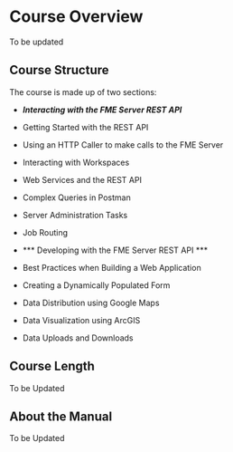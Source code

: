 # Course Overview #

To be updated

## Course Structure ##

The course is made up of two sections:

- ***Interacting with the FME Server REST API***

 - Getting Started with the REST API

 - Using an HTTP Caller to make calls to the FME Server

 - Interacting with Workspaces

 - Web Services and the REST API

 - Complex Queries in Postman

 - Server Administration Tasks

 - Job Routing

- *** Developing with the FME Server REST API ***

 - Best Practices when Building a Web Application

 - Creating a Dynamically Populated Form

 - Data Distribution using Google Maps

 - Data Visualization using ArcGIS

 - Data Uploads and Downloads   


## Course Length ##

To be Updated

## About the Manual ##

To be Updated
